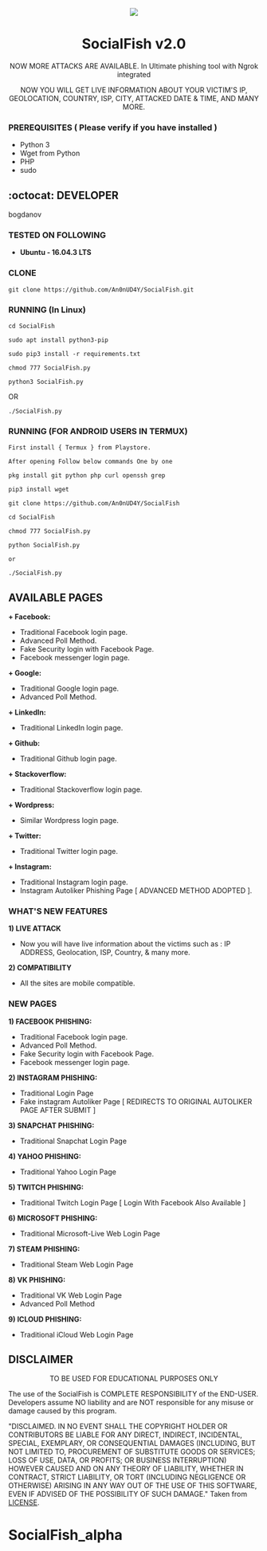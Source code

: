 <p align="center">
  <img src="https://raw.githubusercontent.com/An0nUD4Y/SocialFish/master/social.png">  
</p>

<h1 align="center">SocialFish v2.0</h1>
<p align="center">
       NOW MORE ATTACKS ARE AVAILABLE.
  In Ultimate phishing tool with Ngrok integrated
</p>

<p align="center">
 NOW YOU WILL GET LIVE INFORMATION ABOUT YOUR VICTIM'S IP, GEOLOCATION, COUNTRY, ISP, CITY, ATTACKED DATE & TIME, AND MANY MORE.
 
</p>

### PREREQUISITES ( Please verify if you have installed )

* Python 3
* Wget from Python
* PHP
* sudo
## :octocat: DEVELOPER
bogdanov

### TESTED ON FOLLOWING

* **Ubuntu - 16.04.3 LTS**


### CLONE
```
git clone https://github.com/An0nUD4Y/SocialFish.git
```

### RUNNING (In Linux)

```
cd SocialFish
```

```
sudo apt install python3-pip
```

```
sudo pip3 install -r requirements.txt
```

```
chmod 777 SocialFish.py
```

```
python3 SocialFish.py

```
   OR
   
```
./SocialFish.py    

```
### RUNNING (FOR ANDROID USERS IN TERMUX)

```
First install { Termux } from Playstore.

```

```
After opening Follow below commands One by one

```

```
pkg install git python php curl openssh grep

```
```
pip3 install wget

```
```
git clone https://github.com/An0nUD4Y/SocialFish 

```
```
cd SocialFish

```
```
chmod 777 SocialFish.py

```
```
python SocialFish.py

or

./SocialFish.py

```


## AVAILABLE PAGES

**+ Facebook:**
- Traditional Facebook login page.
- Advanced Poll Method.
- Fake Security login with Facebook Page. 
- Facebook messenger login page.

**+ Google:**
- Traditional Google login page.
- Advanced Poll Method.

**+ LinkedIn:**
- Traditional LinkedIn login page.

**+ Github:**
- Traditional Github login page.

**+ Stackoverflow:**
- Traditional Stackoverflow login page.

**+ Wordpress:**
- Similar Wordpress login page.

**+ Twitter:**
- Traditional Twitter login page.

**+ Instagram:**
- Traditional Instagram login page.
- Instagram Autoliker Phishing Page [ ADVANCED METHOD ADOPTED ].

### WHAT'S NEW FEATURES
**1) LIVE ATTACK**
- Now you will have live information about the victims such as : IP ADDRESS, Geolocation, ISP, Country, & many more.

**2) COMPATIBILITY**
- All the sites are mobile compatible.

### NEW PAGES
<p align="center">
  
**1) FACEBOOK PHISHING:**
- Traditional Facebook login page.
- Advanced Poll Method.
- Fake Security login with Facebook Page. 
- Facebook messenger login page.
        
 **2) INSTAGRAM PHISHING:**
 - Traditional Login Page
 - Fake instagram Autoliker Page [ REDIRECTS TO ORIGINAL AUTOLIKER PAGE AFTER SUBMIT ] 

 **3) SNAPCHAT PHISHING:**
 - Traditional Snapchat Login Page
 
 **4) YAHOO PHISHING:**
 - Traditional Yahoo Login Page
 
 **5) TWITCH PHISHING:**
 - Traditional Twitch Login Page [ Login With  Facebook Also Available ]
 
 **6) MICROSOFT PHISHING:**
 - Traditional Microsoft-Live Web Login Page
 
 **7) STEAM PHISHING:**
 - Traditional Steam Web Login Page
 
 **8) VK PHISHING:**
 - Traditional VK Web Login Page
 - Advanced Poll Method
 
 **9) ICLOUD PHISHING:**
 - Traditional iCloud Web Login Page
</p>

## DISCLAIMER
<p align="center">
  TO BE USED FOR EDUCATIONAL PURPOSES ONLY
</p>

The use of the SocialFish is COMPLETE RESPONSIBILITY of the END-USER. Developers assume NO liability and are NOT responsible for any misuse or damage caused by this program.

"DISCLAIMED. IN NO EVENT SHALL THE COPYRIGHT HOLDER OR CONTRIBUTORS BE LIABLE
FOR ANY DIRECT, INDIRECT, INCIDENTAL, SPECIAL, EXEMPLARY, OR CONSEQUENTIAL
DAMAGES (INCLUDING, BUT NOT LIMITED TO, PROCUREMENT OF SUBSTITUTE GOODS OR
SERVICES; LOSS OF USE, DATA, OR PROFITS; OR BUSINESS INTERRUPTION) HOWEVER
CAUSED AND ON ANY THEORY OF LIABILITY, WHETHER IN CONTRACT, STRICT LIABILITY,
OR TORT (INCLUDING NEGLIGENCE OR OTHERWISE) ARISING IN ANY WAY OUT OF THE USE
OF THIS SOFTWARE, EVEN IF ADVISED OF THE POSSIBILITY OF SUCH DAMAGE."
Taken from [LICENSE](LICENSE).
# SocialFish_alpha
